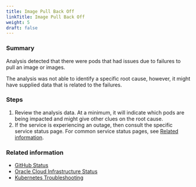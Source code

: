 ```yaml
---
title: Image Pull Back Off
linkTitle: Image Pull Back Off
weight: 5
draft: false
---
```


### Summary

Analysis detected that there were pods that had issues due to failures to pull an image or images.

The analysis was not able to identify a specific root cause, however, it might have supplied data that is related to the failures.

### Steps
1. Review the analysis data. At a minimum, it will indicate which pods are being impacted and might give other clues on the root cause.
2. If the service is experiencing an outage, then consult the specific service status page. For common service status pages, see [Related information](#related-information).

### Related information
* [GitHub Status](https://www.githubstatus.com/)
* [Oracle Cloud Infrastructure Status](https://ocistatus.oraclecloud.com/)
* [Kubernetes Troubleshooting](https://kubernetes.io/docs/tasks/debug/)
